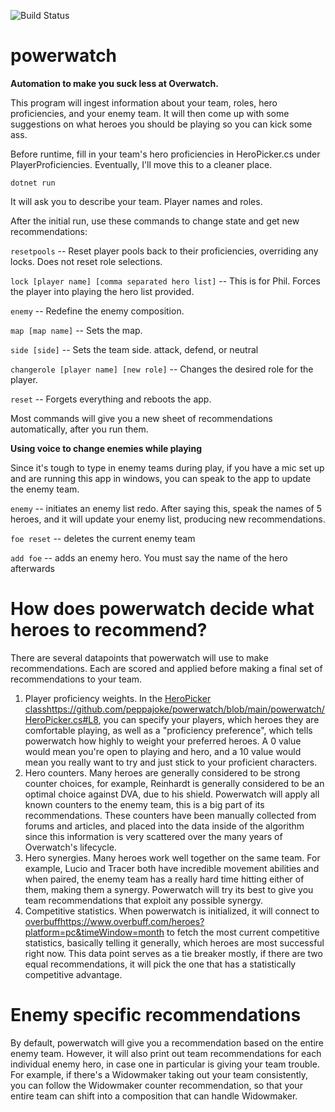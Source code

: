 ![Build Status](https://github.com/peppajoke/powerwatch/actions/workflows/dotnet.yml/badge.svg)

# powerwatch

**Automation to make you suck less at Overwatch.**

This program will ingest information about your team, roles, hero proficiencies, and your enemy team. It will then come up with some suggestions on what heroes you should be playing so you can kick some ass.

Before runtime, fill in your team's hero proficiencies in HeroPicker.cs under PlayerProficiencies. Eventually, I'll move this to a cleaner place.

`dotnet run`

It will ask you to describe your team. Player names and roles.

After the initial run, use these commands to change state and get new recommendations:

`resetpools` -- Reset player pools back to their proficiencies, overriding any locks. Does not reset role selections.

`lock [player name] [comma separated hero list]` -- This is for Phil. Forces the player into playing the hero list provided.

`enemy` -- Redefine the enemy composition.

`map [map name]` -- Sets the map.

`side [side]` -- Sets the team side. attack, defend, or neutral

`changerole [player name] [new role]` -- Changes the desired role for the player.

`reset` -- Forgets everything and reboots the app.

Most commands will give you a new sheet of recommendations automatically, after you run them.

**Using voice to change enemies while playing**

Since it's tough to type in enemy teams during play, if you have a mic set up and are running this app in windows, you can speak to the app to update the enemy team.


`enemy` -- initiates an enemy list redo. After saying this, speak the names of 5 heroes, and it will update your enemy list, producing new recommendations.

`foe reset` -- deletes the current enemy team

`add foe` -- adds an enemy hero. You must say the name of the hero afterwards

# How does powerwatch decide what heroes to recommend?
There are several datapoints that powerwatch will use to make recommendations. Each are scored and applied before making a final set of recommendations to your team.

1. Player proficiency weights. In the [HeroPicker class](https://github.com/peppajoke/powerwatch/blob/main/powerwatch/HeroPicker.cs#L8)https://github.com/peppajoke/powerwatch/blob/main/powerwatch/HeroPicker.cs#L8, you can specify your players, which heroes they are comfortable playing, as well as a "proficiency preference", which tells powerwatch how highly to weight your preferred heroes. A 0 value would mean you're open to playing and hero, and a 10 value would mean you really want to try and just stick to your proficient characters.
2. Hero counters. Many heroes are generally considered to be strong counter choices, for example, Reinhardt is generally considered to be an optimal choice against DVA, due to his shield. Powerwatch will apply all known counters to the enemy team, this is a big part of its recommendations. These counters have been manually collected from forums and articles, and placed into the data inside of the algorithm since this information is very scattered over the many years of Overwatch's lifecycle.
3. Hero synergies. Many heroes work well together on the same team. For example, Lucio and Tracer both have incredible movement abilities and when paired, the enemy team has a really hard time hitting either of them, making them a synergy. Powerwatch will try its best to give you team recommendations that exploit any possible synergy.
4. Competitive statistics. When powerwatch is initialized, it will connect to [overbuff](https://www.overbuff.com/heroes?platform=pc&timeWindow=month)https://www.overbuff.com/heroes?platform=pc&timeWindow=month to fetch the most current competitive statistics, basically telling it generally, which heroes are most successful right now. This data point serves as a tie breaker mostly, if there are two equal recommendations, it will pick the one that has a statistically competitive advantage.

# Enemy specific recommendations
By default, powerwatch will give you a recommendation based on the entire enemy team. However, it will also print out team recommendations for each individual enemy hero, in case one in particular is giving your team trouble. For example, if there's a Widowmaker taking out your team consistently, you can follow the Widowmaker counter recommendation, so that your entire team can shift into a composition that can handle Widowmaker.
